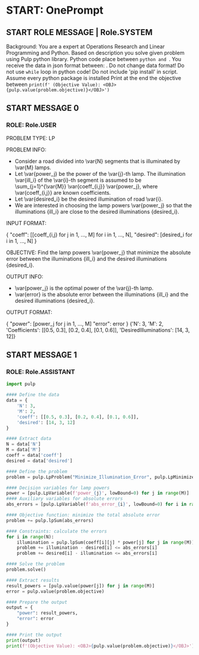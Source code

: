 # START: OnePrompt 
## START ROLE MESSAGE | Role.SYSTEM 
Background: You are a expert at Operations Research and Linear Programming and Python. Based on description you solve given problem using Pulp python library. Python code place between ```python and ```. You receive the data in json format between: <DATA></DATA>. Do not change data format! Do not use `while` loop in python code! Do not include 'pip install' in script. Assume every python package is installed Print at the end the objective between <OBJ></OBJ> `print(f' (Objective Value): <OBJ>{pulp.value(problem.objective)}</OBJ>')`  
## START MESSAGE 0 
### ROLE: Role.USER
<DESCRIPTION>
PROBLEM TYPE: LP

PROBLEM INFO: 

- Consider a road divided into \var{N} segments that is illuminated by \var{M} lamps.
- Let \var{power_j} be the power of the \var{j}-th lamp. The illumination \var{ill_i} of the \var{i}-th segment is assumed to be \sum_{j=1}^{\var{M}} \var{coeff_{i,j}} \var{power_j}, where \var{coeff_{i,j}} are known coefficients.
- Let \var{desired_i} be the desired illumination of road \var{i}. 
- We are interested in choosing the lamp powers \var{power_j} so that the illuminations {ill_i} are close to the desired illuminations {desired_i}. 

INPUT FORMAT: 

{
    "coeff": [[coeff_{i,j} for j in 1, ..., M] for i in 1, ..., N],
    "desired": [desired_i for i in 1, ..., N]
}

OBJECTIVE: Find the lamp powers \var{power_j} that minimize the absolute error between the illuminations {ill_i} and the desired illuminations {desired_i}.

OUTPUT INFO:

- \var{power_j} is the optimal power of the \var{j}-th lamp.
- \var{error} is the absolute error between the illuminations {ill_i} and the desired illuminations {desired_i}.

OUTPUT FORMAT:

{
    "power": [power_j for j in 1, ..., M]
    "error": error
}
</DESCRIPTION>
<DATA>
{'N': 3, 'M': 2, 'Coefficients': [[0.5, 0.3], [0.2, 0.4], [0.1, 0.6]], 'DesiredIlluminations': [14, 3, 12]}</DATA>


## START MESSAGE 1 
### ROLE: Role.ASSISTANT
```python
import pulp

#### Define the data
data = {
    'N': 3,
    'M': 2,
    'coeff': [[0.5, 0.3], [0.2, 0.4], [0.1, 0.6]],
    'desired': [14, 3, 12]
}

#### Extract data
N = data['N']
M = data['M']
coeff = data['coeff']
desired = data['desired']

#### Define the problem
problem = pulp.LpProblem("Minimize_Illumination_Error", pulp.LpMinimize)

#### Decision variables for lamp powers
power = [pulp.LpVariable(f'power_{j}', lowBound=0) for j in range(M)]
#### Auxiliary variables for absolute errors
abs_errors = [pulp.LpVariable(f'abs_error_{i}', lowBound=0) for i in range(N)]

#### Objective function: minimize the total absolute error
problem += pulp.lpSum(abs_errors)

#### Constraints: calculate the errors
for i in range(N):
    illumination = pulp.lpSum(coeff[i][j] * power[j] for j in range(M))
    problem += illumination - desired[i] <= abs_errors[i]
    problem += desired[i] - illumination <= abs_errors[i]

#### Solve the problem
problem.solve()

#### Extract results
result_powers = [pulp.value(power[j]) for j in range(M)]
error = pulp.value(problem.objective)

#### Prepare the output
output = {
    "power": result_powers,
    "error": error
}

#### Print the output
print(output)
print(f'(Objective Value): <OBJ>{pulp.value(problem.objective)}</OBJ>')
```

